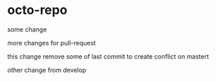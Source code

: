 # octo-repo


some change

more changes for pull-request 

this change remove some of last commit to create conflict on mastert

other change from develop

